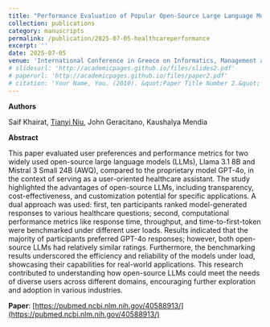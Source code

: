 ```yaml
---
title: "Performance Evaluation of Popular Open-Source Large Language Models in Healthcare"
collection: publications
category: manuscripts
permalink: /publication/2025-07-05-healthcareperformance
excerpt: ''
date: 2025-07-05
venue: 'International Conference in Greece on Informatics, Management and Technology in Healthcare 2025'
# slidesurl: 'http://academicpages.github.io/files/slides2.pdf'
# paperurl: 'http://academicpages.github.io/files/paper2.pdf'
# citation: 'Your Name, You. (2010). &quot;Paper Title Number 2.&quot; <i>Journal 1</i>. 1(2).'
---
```


**Authors**

Saif Khairat, <u>Tianyi Niu</u>, John Geracitano, Kaushalya Mendia

**Abstract**

This paper evaluated user preferences and performance metrics for two widely used open-source large language models (LLMs), Llama 3.1 8B and Mistral 3 Small 24B (AWQ), compared to the proprietary model GPT-4o, in the context of serving as a user-oriented healthcare assistant. The study highlighted the advantages of open-source LLMs, including transparency, cost-effectiveness, and customization potential for specific applications. A dual approach was used: first, ten participants ranked model-generated responses to various healthcare questions; second, computational performance metrics like response time, throughput, and time-to-first-token were benchmarked under different user loads. Results indicated that the majority of participants preferred GPT-4o responses; however, both open-source LLMs had relatively similar ratings. Furthermore, the benchmarking results underscored the efficiency and reliability of the models under load, showcasing their capabilities for real-world applications. This research contributed to understanding how open-source LLMs could meet the needs of diverse users across different domains, encouraging further exploration and adoption in various industries.

**Paper**: [https://pubmed.ncbi.nlm.nih.gov/40588913/](https://pubmed.ncbi.nlm.nih.gov/40588913/)
